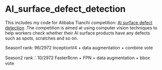 # Al_surface_defect_detection
This includes my code for Alibaba Tianchi competition:  [Al surface defect detection](https://tianchi.aliyun.com/competition/introduction.htm?spm=5176.100066.0.0.704833afdEFFgH&raceId=231682)
.The competition is aimed at using computer vision techniques to help workers check whether their Al surface products have any defects such as spots, scratches and so on.

Season1 rank: 96/2972     InceptionV4 + data augmentation + combine vote
  
Season2 rank：10/2972     FasterRcnn + FPN + data augmentation + bbox vote 

